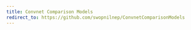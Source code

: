 ```yaml
---
title: Convnet Comparison Models
redirect_to: https://github.com/swopnilnep/ConvnetComparisonModels
---
```


